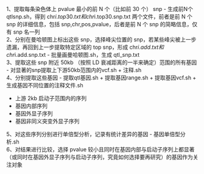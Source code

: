 1、提取每条染色体上 pvalue 最小的前 N 个（比如前 30 个） snp - 生成前N个qtlsnp.sh，得到 chr$i.top30.txt 和 chr$i.top30.snp.txt 两个文件，前者是前 N 个 snp 的详细信息，包括 snp,chr,pos,pvalue，后者是前 N 个 snp 的简略信息，仅有 snp 名一列  
2、分别在曼哈顿图上标出这些 snp，选择峰尖位置的 snp，若某些峰尖被上一步遗漏，再回到上一步提取特定区域的 top snp，形成 chr$i.add.txt 和 chr$i.add.snp.txt  - 批量画曼哈顿图.sh，生成 qtl_snp.txt  
3、提取这些 snp 附近 50kb （按照 LD 衰减距离的一半来确定）范围的所有基因 - 对显著的snp提取上下游50kb范围内的vcf.sh + 注释.sh  
4、分别提取这些基因 - 提取qtl基因.sh + 提取基因range.sh + 提取基因vcf.sh + 生成基因不同位置的注释文件.sh  
  * 上游 2kb 启动子范围内的序列
  * 基因内部序列
  * 基因外显子序列
  * 基因非同义突变外显子序列  
  
5、对这些序列分别进行单倍型分析，记录有统计差异的基因 - 基因单倍型分析.sh  
6、对结果进行比较，选择 pvalue 较小且同时在基因内部与启动子序列上都显著（或同时在基因外显子序列与启动子序列，究竟如何选择要再研究）的基因作为关注对象  
